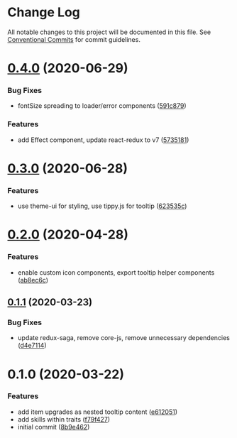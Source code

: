 # Change Log

All notable changes to this project will be documented in this file.
See [Conventional Commits](https://conventionalcommits.org) for commit guidelines.

# [0.4.0](https://github.com/ManuelHaag/gw2-ui/tree/master/packages/gw2-ui-components/compare/gw2-ui-components@0.3.0...gw2-ui-components@0.4.0) (2020-06-29)


### Bug Fixes

* fontSize spreading to loader/error components ([591c879](https://github.com/ManuelHaag/gw2-ui/tree/master/packages/gw2-ui-components/commit/591c8792f7b9dd041ac55413d7104b0e4a06f253))


### Features

* add Effect component, update react-redux to v7 ([5735181](https://github.com/ManuelHaag/gw2-ui/tree/master/packages/gw2-ui-components/commit/5735181d61abf0b66b30b6381a63ad1039a9d0d0))





# [0.3.0](https://github.com/ManuelHaag/gw2-ui/tree/master/packages/gw2-ui-components/compare/gw2-ui-components@0.2.0...gw2-ui-components@0.3.0) (2020-06-28)


### Features

* use theme-ui for styling, use tippy.js for tooltip ([623535c](https://github.com/ManuelHaag/gw2-ui/tree/master/packages/gw2-ui-components/commit/623535cb7394845af12f80fa640a2cfd317d21d7))





# [0.2.0](https://github.com/ManuelHaag/gw2-ui/tree/master/packages/gw2-ui-components/compare/gw2-ui-components@0.1.1...gw2-ui-components@0.2.0) (2020-04-28)


### Features

* enable custom icon components, export tooltip helper components ([ab8ec6c](https://github.com/ManuelHaag/gw2-ui/tree/master/packages/gw2-ui-components/commit/ab8ec6ccaec8b6483446e8a58b714bf209edbd86))





## [0.1.1](https://github.com/ManuelHaag/gw2-ui/tree/master/packages/gw2-ui-components/compare/gw2-ui-components@0.1.0...gw2-ui-components@0.1.1) (2020-03-23)


### Bug Fixes

* update redux-saga, remove core-js, remove unnecessary dependencies ([d4e7114](https://github.com/ManuelHaag/gw2-ui/tree/master/packages/gw2-ui-components/commit/d4e71142a66d720f71edad94ef652406d47bf2fe))





# 0.1.0 (2020-03-22)


### Features

* add item upgrades as nested tooltip content ([e612051](https://github.com/ManuelHaag/gw2-ui/tree/master/packages/gw2-ui-components/commit/e6120517b15b1b21ae4f3e96228ad95e1b427566))
* add skills within traits ([f79f427](https://github.com/ManuelHaag/gw2-ui/tree/master/packages/gw2-ui-components/commit/f79f42756a43acc006404839bb72f25d17a40aee))
* initial commit ([8b9e462](https://github.com/ManuelHaag/gw2-ui/tree/master/packages/gw2-ui-components/commit/8b9e46288d3804f92ae87ddb0e41d23bdaa0126b))
